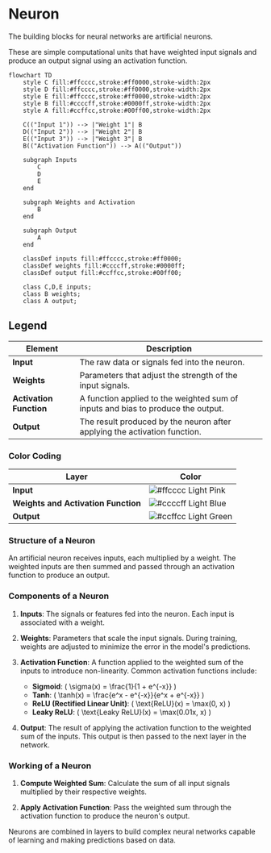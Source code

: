# Neuron

The building blocks for neural networks are artificial neurons.

These are simple computational units that have weighted input signals and produce an output signal using an activation function.

```mermaid
flowchart TD
    style C fill:#ffcccc,stroke:#ff0000,stroke-width:2px
    style D fill:#ffcccc,stroke:#ff0000,stroke-width:2px
    style E fill:#ffcccc,stroke:#ff0000,stroke-width:2px
    style B fill:#ccccff,stroke:#0000ff,stroke-width:2px
    style A fill:#ccffcc,stroke:#00ff00,stroke-width:2px

    C(("Input 1")) --> |"Weight 1"| B
    D(("Input 2")) --> |"Weight 2"| B
    E(("Input 3")) --> |"Weight 3"| B
    B(("Activation Function")) --> A(("Output"))

    subgraph Inputs
        C
        D
        E
    end

    subgraph Weights and Activation
        B
    end

    subgraph Output
        A
    end

    classDef inputs fill:#ffcccc,stroke:#ff0000;
    classDef weights fill:#ccccff,stroke:#0000ff;
    classDef output fill:#ccffcc,stroke:#00ff00;

    class C,D,E inputs;
    class B weights;
    class A output;
```
## Legend

| **Element**              | **Description**                                                                 |
|--------------------------|---------------------------------------------------------------------------------|
| **Input**                | The raw data or signals fed into the neuron.                                    |
| **Weights**              | Parameters that adjust the strength of the input signals.                       |
| **Activation Function**  | A function applied to the weighted sum of inputs and bias to produce the output. |
| **Output**               | The result produced by the neuron after applying the activation function.       |

### Color Coding

| **Layer**                | **Color**       |
|--------------------------|-----------------|
| **Input**                | ![#ffcccc](https://via.placeholder.com/15/ffcccc/ffcccc.png) Light Pink |
| **Weights and Activation Function** | ![#ccccff](https://via.placeholder.com/15/ccccff/ccccff.png) Light Blue |
| **Output**               | ![#ccffcc](https://via.placeholder.com/15/ccffcc/ccffcc.png) Light Green |

### Structure of a Neuron

An artificial neuron receives inputs, each multiplied by a weight. The weighted inputs are then summed and passed through an activation function to produce an output.

### Components of a Neuron

1. **Inputs**: The signals or features fed into the neuron. Each input is associated with a weight.

2. **Weights**: Parameters that scale the input signals. During training, weights are adjusted to minimize the error in the model's predictions.

3. **Activation Function**: A function applied to the weighted sum of the inputs to introduce non-linearity. Common activation functions include:
   - **Sigmoid**: \( \sigma(x) = \frac{1}{1 + e^{-x}} \)
   - **Tanh**: \( \tanh(x) = \frac{e^x - e^{-x}}{e^x + e^{-x}} \)
   - **ReLU (Rectified Linear Unit)**: \( \text{ReLU}(x) = \max(0, x) \)
   - **Leaky ReLU**: \( \text{Leaky ReLU}(x) = \max(0.01x, x) \)

4. **Output**: The result of applying the activation function to the weighted sum of the inputs. This output is then passed to the next layer in the network.

### Working of a Neuron

1. **Compute Weighted Sum**: Calculate the sum of all input signals multiplied by their respective weights.

2. **Apply Activation Function**: Pass the weighted sum through the activation function to produce the neuron's output.

Neurons are combined in layers to build complex neural networks capable of learning and making predictions based on data.
